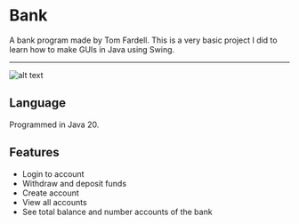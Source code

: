 # Bank

A bank program made by Tom Fardell. This is a very basic project I did to learn how to make GUIs in Java using Swing. <br>
<hr>

![alt text](https://i.imgur.com/sQjzr2c.png)

## Language

Programmed in Java 20.

## Features

- Login to account
- Withdraw and deposit funds
- Create account
- View all accounts
- See total balance and number accounts of the bank
